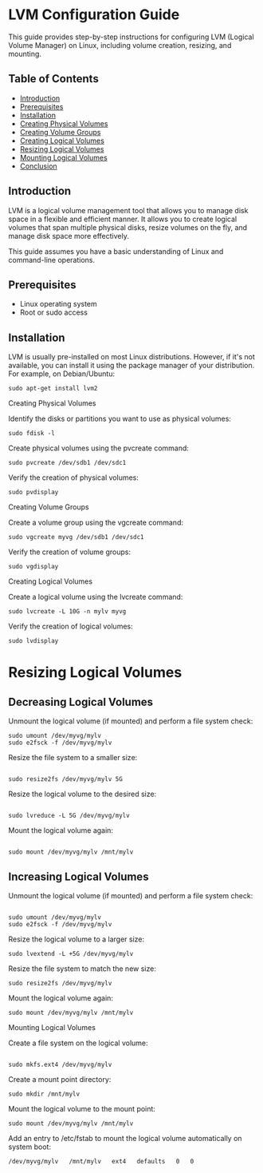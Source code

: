 # LVM Configuration Guide

This guide provides step-by-step instructions for configuring LVM (Logical Volume Manager) on Linux, including volume creation, resizing, and mounting.

## Table of Contents

- [Introduction](#introduction)
- [Prerequisites](#prerequisites)
- [Installation](#installation)
- [Creating Physical Volumes](#creating-physical-volumes)
- [Creating Volume Groups](#creating-volume-groups)
- [Creating Logical Volumes](#creating-logical-volumes)
- [Resizing Logical Volumes](#resizing-logical-volumes)
- [Mounting Logical Volumes](#mounting-logical-volumes)
- [Conclusion](#conclusion)

## Introduction

LVM is a logical volume management tool that allows you to manage disk space in a flexible and efficient manner. It allows you to create logical volumes that span multiple physical disks, resize volumes on the fly, and manage disk space more effectively.

This guide assumes you have a basic understanding of Linux and command-line operations.

## Prerequisites

- Linux operating system
- Root or sudo access

## Installation

LVM is usually pre-installed on most Linux distributions. However, if it's not available, you can install it using the package manager of your distribution. For example, on Debian/Ubuntu:

```shell
sudo apt-get install lvm2
```
Creating Physical Volumes

Identify the disks or partitions you want to use as physical volumes:

```shell
sudo fdisk -l
```
Create physical volumes using the pvcreate command:

```shell
sudo pvcreate /dev/sdb1 /dev/sdc1
```
Verify the creation of physical volumes:

```shell
sudo pvdisplay
```
Creating Volume Groups

Create a volume group using the vgcreate command:

```shell
sudo vgcreate myvg /dev/sdb1 /dev/sdc1
```
Verify the creation of volume groups:

```shell
sudo vgdisplay
```

Creating Logical Volumes

Create a logical volume using the lvcreate command:

```shell
sudo lvcreate -L 10G -n mylv myvg
```
Verify the creation of logical volumes:

```shell
sudo lvdisplay
```

# Resizing Logical Volumes
## Decreasing Logical Volumes

Unmount the logical volume (if mounted) and perform a file system check:

```shell
sudo umount /dev/myvg/mylv
sudo e2fsck -f /dev/myvg/mylv
```

Resize the file system to a smaller size:

```shell

sudo resize2fs /dev/myvg/mylv 5G
```
Resize the logical volume to the desired size:

```shell

sudo lvreduce -L 5G /dev/myvg/mylv
```
Mount the logical volume again:

```shell

sudo mount /dev/myvg/mylv /mnt/mylv
```
## Increasing Logical Volumes

Unmount the logical volume (if mounted) and perform a file system check:

```shell

sudo umount /dev/myvg/mylv
sudo e2fsck -f /dev/myvg/mylv
```
Resize the logical volume to a larger size:

```shell
sudo lvextend -L +5G /dev/myvg/mylv
```

Resize the file system to match the new size:

```shell
sudo resize2fs /dev/myvg/mylv
```

Mount the logical volume again:

```shell
sudo mount /dev/myvg/mylv /mnt/mylv
```

Mounting Logical Volumes

Create a file system on the logical volume:

```shell

sudo mkfs.ext4 /dev/myvg/mylv
```

Create a mount point directory:

```shell
sudo mkdir /mnt/mylv
```

Mount the logical volume to the mount point:

```shell
sudo mount /dev/myvg/mylv /mnt/mylv
```
Add an entry to /etc/fstab to mount the logical volume automatically on system boot:

```shell
/dev/myvg/mylv   /mnt/mylv   ext4   defaults   0   0
```

